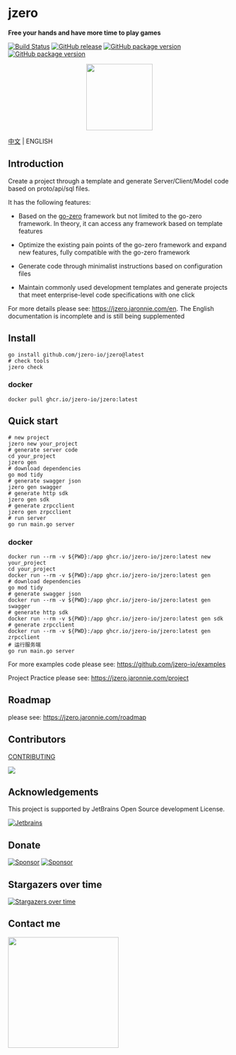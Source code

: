 # jzero

**Free your hands and have more time to play games**

[![Build Status](https://img.shields.io/github/actions/workflow/status/jzero-io/jzero/ci.yaml?branch=main&label=jzero-ci&logo=github&style=flat-square)](https://github.com/jzero-io/jzero/actions?query=workflow%3Ajzero-ci)
[![GitHub release](https://img.shields.io/github/release/jzero-io/jzero.svg?style=flat-square)](https://github.com/jzero-io/jzero/releases/latest)
[![GitHub package version](https://img.shields.io/github/v/release/jzero-io/jzero?include_prereleases&sort=semver&label=Docker%20Image%20version)](https://github.com/jzero-io/jzero/pkgs/container/jzero)
[![GitHub package version](https://img.shields.io/github/v/release/jzero-io/jzero-action?include_prereleases&sort=semver&label=Jzero%20Action%20Version)](https://github.com/marketplace/actions/jzero-action)

<p align="center">
<img align="center" width="150px" src="https://oss.jaronnie.com/jzero.jpg">
</p>

[中文](README.md) | ENGLISH

## Introduction

Create a project through a template and generate Server/Client/Model code based on proto/api/sql files.

It has the following features:

* Based on the [go-zero](https://go-zero.dev) framework but not limited to the go-zero framework. In theory, it can access any framework based on template features

* Optimize the existing pain points of the go-zero framework and expand new features, fully compatible with the go-zero framework

* Generate code through minimalist instructions based on configuration files

* Maintain commonly used development templates and generate projects that meet enterprise-level code specifications with one click

For more details please see: https://jzero.jaronnie.com/en. The English documentation is incomplete and is still being supplemented

## Install

```shell
go install github.com/jzero-io/jzero@latest
# check tools
jzero check
```

### docker

```shell
docker pull ghcr.io/jzero-io/jzero:latest
```

## Quick start

```shell
# new project
jzero new your_project
# generate server code
cd your_project
jzero gen
# download dependencies
go mod tidy
# generate swagger json
jzero gen swagger
# generate http sdk
jzero gen sdk
# generate zrpcclient
jzero gen zrpcclient
# run server
go run main.go server
```

### docker

```shell
docker run --rm -v ${PWD}:/app ghcr.io/jzero-io/jzero:latest new your_project
cd your_project
docker run --rm -v ${PWD}:/app ghcr.io/jzero-io/jzero:latest gen
# download dependencies
go mod tidy
# generate swagger json
docker run --rm -v ${PWD}:/app ghcr.io/jzero-io/jzero:latest gen swagger
# generate http sdk
docker run --rm -v ${PWD}:/app ghcr.io/jzero-io/jzero:latest gen sdk
# generate zrpcclient
docker run --rm -v ${PWD}:/app ghcr.io/jzero-io/jzero:latest gen zrpcclient
# 运行服务端
go run main.go server
```

For more examples code please see: https://github.com/jzero-io/examples

Project Practice please see: https://jzero.jaronnie.com/project

## Roadmap

please see: https://jzero.jaronnie.com/roadmap

## Contributors

[CONTRIBUTING](CONTRIBUTING.md)

<div>
  <a href="https://github.com/jzero-io/jzero/graphs/contributors">
    <img src="https://contrib.rocks/image?repo=jzero-io/jzero" />
  </a>
</div>

## Acknowledgements

This project is supported by JetBrains Open Source development License.

[![Jetbrains](https://resources.jetbrains.com/storage/products/company/brand/logos/jb_beam.svg)](https://www.jetbrains.com/?from=jzero)

## Donate

[![Sponsor](https://img.shields.io/badge/Sponsor-%E2%9D%A4-red?label=Sponsor-WePay)](https://oss.jaronnie.com/2021723027876_.pic.jpg)
[![Sponsor](https://img.shields.io/badge/Sponsor-%E2%9D%A4-red?label=Sponsor-AliPay)](https://oss.jaronnie.com/2031723027877_.pic.jpg)

## Stargazers over time

[![Stargazers over time](https://starchart.cc/jzero-io/jzero.svg)](https://starchart.cc/jzero-io/jzero)

## Contact me

<p align="center">
<img align="left" width="250px" height="250px" src="https://oss.jaronnie.com/weixin2.jpg">
</p>
